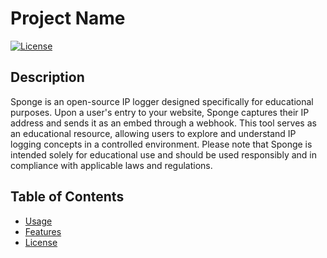 # Project Name
[![License](https://img.shields.io/badge/License-MIT-blue.svg)](LICENSE.md)


## Description
Sponge is an open-source IP logger designed specifically for educational purposes. Upon a user's entry to your website, Sponge captures their IP address and sends it as an embed through a webhook. This tool serves as an educational resource, allowing users to explore and understand IP logging concepts in a controlled environment. Please note that Sponge is intended solely for educational use and should be used responsibly and in compliance with applicable laws and regulations.

## Table of Contents
- [Usage](#usage)
- [Features](#features)
- [License](#license)
